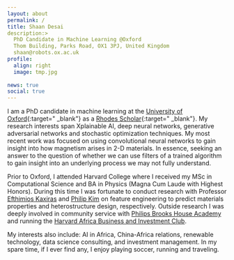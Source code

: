 ```yaml
---
layout: about
permalink: /
title: Shaan Desai
description:>
  PhD Candidate in Machine Learning @Oxford
  Thom Building, Parks Road, OX1 3PJ, United Kingdom
  shaan@robots.ox.ac.uk
profile:
  align: right
  image: tmp.jpg
  
news: true
social: true
---
```


I am a PhD candidate in machine learning at the [University of Oxford](http://www.ox.ac.uk/){:target="
\_blank"} as a [Rhodes Scholar](https://www.rhodeshouse.ox.ac.uk/){:target="
\_blank"}. My research interests span Xplainable AI, deep neural networks, generative adversarial networks and stochastic optimization techniques. My most recent work was focused on using convolutional neural networks to gain insight into how magnetism arises in 2-D materials. In essence, seeking an answer to the question of whether we can use filters of a trained algorithm to gain insight into an underlying process we may not fully understand.

Prior to Oxford, I attended Harvard College where I received my MSc in Computational Science and BA in Physics (Magna Cum Laude with Highest Honors). During this time I was fortunate to conduct research with Professor [Efthimios Kaxiras](https://www.seas.harvard.edu/directory/kaxiras) and [Philip Kim](http://kim.physics.harvard.edu/) on feature engineering to predict materials properties and heterostructure design, respectively. Outside research I was deeply involved in community service with [Philips Brooks House Academy](http://pbha.org/) and running the [Harvard Africa Business and Investment Club](https://www.harvardafricabusiness.org/). 

My interests also include: AI in Africa, China-Africa relations, renewable technology, data science consulting, and investment management. In my spare time, if I ever find any, I enjoy playing soccer, running and traveling.


